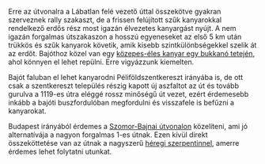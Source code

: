 Erre az útvonalra a Lábatlan felé vezető úttal összekötve gyakran szerveznek rally szakaszt, de a frissen felújított szűk kanyarokkal rendelkező erdős rész most igazán élvezetes kanyargást nyújt. A nem igazán forgalmas útszakaszon a hosszú egyeneseket az első 5 km után trükkös és szűk kanyarok követik, amik kisebb szintkülönbségekkel szelik át az erdőt. Bajóthoz közel van egy [közepes-éles kanyar egy bukkanó tetején](https://goo.gl/maps/cvdt8pdepi5LAfTL7), ahol könnyen el lehet repülni. Erre vigyázzunk kiemelten.

Bajót faluban el lehet kanyarodni Péliföldszentkereszt irányába is, de ott csak a szentkereszt település részig kapott új aszfaltot az út és tovább gurulva a 1119-es útra eléggé rossz minőségű út vezet, ezért érdemesebb inkább a bajóti buszfordulóban megfordulni és visszafele is befűzni a kanyarokat.

Budapest irányából érdemes a [Szomor-Bajnai útvonalon](#SzomorBajna) közelíteni, ami jó alternatívája a nagyon forgalmas 1-es útnak. Ezen kívül direkt összeköttetése van az útnak a nagyszerű [héregi szerpentinnel](#Hereg), amerre érdemes lehet folytatni utunkat.
